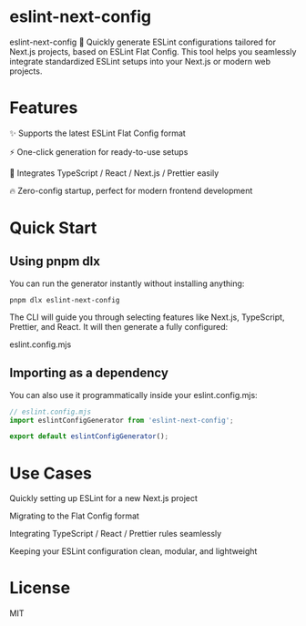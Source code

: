 # eslint-next-config
eslint-next-config
🚀 Quickly generate ESLint configurations tailored for Next.js projects, based on ESLint Flat Config.
This tool helps you seamlessly integrate standardized ESLint setups into your Next.js or modern web projects.

# Features
✨ Supports the latest ESLint Flat Config format

⚡ One-click generation for ready-to-use setups

🧩 Integrates TypeScript / React / Next.js / Prettier easily

🔥 Zero-config startup, perfect for modern frontend development

# Quick Start
## Using pnpm dlx
You can run the generator instantly without installing anything:

`pnpm dlx eslint-next-config`


The CLI will guide you through selecting features like Next.js, TypeScript, Prettier, and React.
It will then generate a fully configured:

eslint.config.mjs
## Importing as a dependency
You can also use it programmatically inside your eslint.config.mjs:

```javascript
// eslint.config.mjs
import eslintConfigGenerator from 'eslint-next-config';

export default eslintConfigGenerator();
```


# Use Cases
Quickly setting up ESLint for a new Next.js project

Migrating to the Flat Config format

Integrating TypeScript / React / Prettier rules seamlessly

Keeping your ESLint configuration clean, modular, and lightweight

# License
MIT

